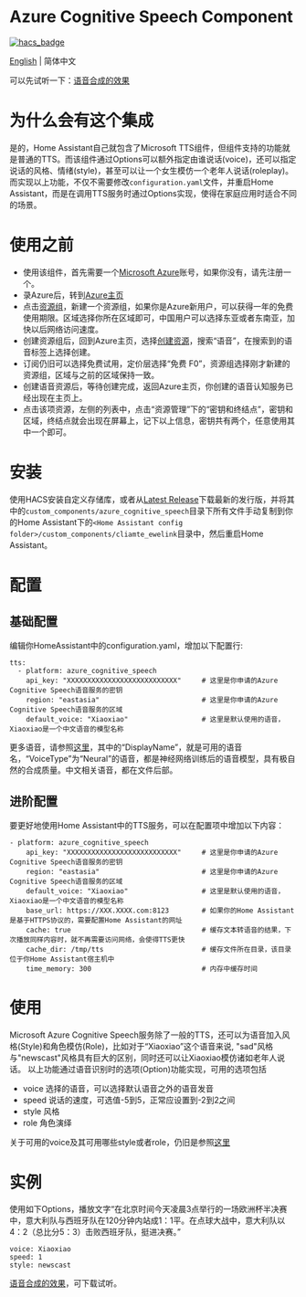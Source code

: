 # Azure Cognitive Speech Component

[![hacs_badge](https://img.shields.io/badge/HACS-Custom-orange.svg)](https://github.com/custom-components/hacs)

[English](https://github.com/georgezhao2010/azure_cognitive_speech/blob/main/README.md) | 简体中文

可以先试听一下：[语音合成的效果](https://github.com/georgezhao2010/azure_cognitive_speech/files/6774349/zh-cn_667429d893_azure_cognitive_speech.zip)

# 为什么会有这个集成
是的，Home Assistant自己就包含了Microsoft TTS组件，但组件支持的功能就是普通的TTS。而该组件通过Options可以额外指定由谁说话(voice)，还可以指定说话的风格、情绪(style)，甚至可以让一个女生模仿一个老年人说话(roleplay)。而实现以上功能，不仅不需要修改`configuration.yaml`文件，并重启Home Assistant，而是在调用TTS服务时通过Options实现，使得在家庭应用时适合不同的场景。


# 使用之前
- 使用该组件，首先需要一个[Microsoft Azure](https://azure.microsoft.com/)账号，如果你没有，请先注册一个。
- 录Azure后，转到[Azure主页](https://portal.azure.com/#home)
- 点击[资源组](https://portal.azure.com/#blade/HubsExtension/BrowseResourceGroups)，新建一个资源组，如果你是Azure新用户，可以获得一年的免费使用期限。区域选择你所在区域即可，中国用户可以选择东亚或者东南亚，加快以后网络访问速度。
- 创建资源组后，回到Azure主页，选择[创建资源](https://portal.azure.com/#create/hub)，搜索“语音”，在搜索到的语音标签上选择创建。
- 订阅仍旧可以选择免费试用，定价层选择“免费 F0”，资源组选择刚才新建的资源组，区域与之前的区域保持一致。
- 创建语音资源后，等待创建完成，返回Azure主页，你创建的语音认知服务已经出现在主页上。
- 点击该项资源，左侧的列表中，点击“资源管理”下的“密钥和终结点”，密钥和区域，终结点就会出现在屏幕上，记下以上信息，密钥共有两个，任意使用其中一个即可。

# 安装
使用HACS安装自定义存储库，或者从[Latest Release](https://github.com/georgezhao2010/azure_cognitive_speech/releases/latest)下载最新的发行版，并将其中的`custom_components/azure_cognitive_speech`目录下所有文件手动复制到你的Home Assistant下的`<Home Assistant config folder>/custom_components/cliamte_ewelink`目录中，然后重启Home Assistant。

# 配置
## 基础配置
编辑你HomeAssistant中的configuration.yaml，增加以下配置行:
```
tts:
  - platform: azure_cognitive_speech
    api_key: "XXXXXXXXXXXXXXXXXXXXXXXXXXX"     # 这里是你申请的Azure Cognitive Speech语音服务的密钥
    region: "eastasia"                         # 这里是你申请的Azure Cognitive Speech语音服务的区域        
    default_voice: "Xiaoxiao"                  # 这里是默认使用的语音，Xiaoxiao是一个中文语音的模型名称
```
更多语音，请参照[这里](https://github.com/georgezhao2010/azure_cognitive_speech/blob/main/voice_list.json)，其中的“DisplayName”，就是可用的语音名，“VoiceType”为“Neural”的语音，都是神经网络训练后的语音模型，具有极自然的合成质量。中文相关语音，都在文件后部。

## 进阶配置
要更好地使用Home Assistant中的TTS服务，可以在配置项中增加以下内容：
```
- platform: azure_cognitive_speech
    api_key: "XXXXXXXXXXXXXXXXXXXXXXXXXXX"     # 这里是你申请的Azure Cognitive Speech语音服务的密钥
    region: "eastasia"                         # 这里是你申请的Azure Cognitive Speech语音服务的区域    
    default_voice: "Xiaoxiao"                  # 这里是默认使用的语音，Xiaoxiao是一个中文语音的模型名称
    base_url: https://XXX.XXXX.com:8123        # 如果你的Home Assistant是基于HTTPS协议的，需要配置Home Assistant的网址
    cache: true                                # 缓存文本转语音的结果，下次播放同样内容时，就不再需要访问网络，会使得TTS更快
    cache_dir: /tmp/tts                        # 缓存文件所在目录，该目录位于你Home Assistant宿主机中
    time_memory: 300                           # 内存中缓存时间
```

# 使用
Microsoft Azure Cognitive Speech服务除了一般的TTS，还可以为语音加入风格(Style)和角色模仿(Role)，比如对于“Xiaoxiao”这个语音来说, "sad"风格与"newscast"风格具有巨大的区别，同时还可以让Xiaoxiao模仿诸如老年人说话。
以上功能通过语音识别时的选项(Option)功能实现，可用的选项包括
- voice 选择的语音，可以选择默认语音之外的语音发音
- speed 说话的速度，可选值-5到5，正常应设置到-2到2之间
- style 风格
- role 角色演绎

关于可用的voice及其可用哪些style或者role，仍旧是参照[这里](https://github.com/georgezhao2010/azure_cognitive_speech/blob/main/voice_list.json)

# 实例
使用如下Options，播放文字“在北京时间今天凌晨3点举行的一场欧洲杯半决赛中，意大利队与西班牙队在120分钟内站成1：1平。在点球大战中，意大利队以4：2（总比分5：3）击败西班牙队，挺进决赛。”
```
voice: Xiaoxiao
speed: 1
style: newscast
```
[语音合成的效果](https://github.com/georgezhao2010/azure_cognitive_speech/files/6774349/zh-cn_667429d893_azure_cognitive_speech.zip)，可下载试听。
